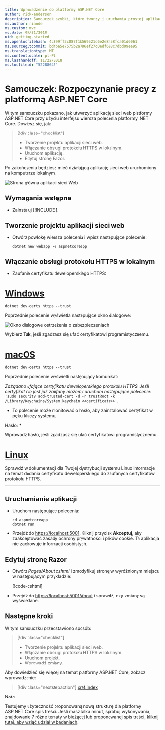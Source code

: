 ```yaml
---
title: Wprowadzenie do platformy ASP.NET Core
author: rick-anderson
description: Samouczek szybki, które tworzy i uruchamia prostej aplikacji Hello World przy użyciu platformy ASP.NET Core.
ms.author: riande
ms.custom: mvc
ms.date: 05/31/2018
uid: getting-started
ms.openlocfilehash: 4c899ff3c087f1b569521c6e2e8458fca01d6061
ms.sourcegitcommit: bdfba5e7575b2a786ef27c0edf688c7dbd09ee95
ms.translationtype: MT
ms.contentlocale: pl-PL
ms.lasthandoff: 11/22/2018
ms.locfileid: "52288645"
---
```

# <a name="tutorial-get-started-with-aspnet-core"></a>Samouczek: Rozpoczynanie pracy z platformą ASP.NET Core

W tym samouczku pokazano, jak utworzyć aplikację sieci web platformy ASP.NET Core przy użyciu interfejsu wiersza polecenia platformy .NET Core. Dowiesz się, jak:

> [!div class="checklist"]
> * Tworzenie projektu aplikacji sieci web.
> * Włączanie obsługi protokołu HTTPS w lokalnym.
> * Uruchom aplikację.
> * Edytuj stronę Razor.

Po zakończeniu będziesz mieć działającą aplikację sieci web uruchomiony na komputerze lokalnym.

![Strona główna aplikacji sieci Web](_static/home-page.png)


## <a name="prerequisites"></a>Wymagania wstępne

* Zainstaluj [!INCLUDE [](~/includes/2.1-SDK.md)].

## <a name="create-a-web-app-project"></a>Tworzenie projektu aplikacji sieci web

* Otwórz powłokę wiersza polecenia i wpisz następujące polecenie:

   ```console
   dotnet new webapp -o aspnetcoreapp
   ```

## <a name="enable-local-https"></a>Włączanie obsługi protokołu HTTPS w lokalnym

* Zaufanie certyfikatu deweloperskiego HTTPS:

# <a name="windowstabwindows"></a>[Windows](#tab/windows)

  ```console
  dotnet dev-certs https --trust
  ```

  Poprzednie polecenie wyświetla następujące okno dialogowe:

  ![Okno dialogowe ostrzeżenia o zabezpieczeniach](_static/cert.png)

  Wybierz **Tak**, jeśli zgadzasz się ufać certyfikatowi programistycznemu.

# <a name="macostabmacos"></a>[macOS](#tab/macos)

  ```console
  dotnet dev-certs https --trust
  ```

  Poprzednie polecenie wyświetli następujący komunikat:

  *Zażądano ufające certyfikatu deweloperskiego protokołu HTTPS. Jeśli certyfikat nie jest już zaufany możemy uruchom następujące polecenie:* `'sudo security add-trusted-cert -d -r trustRoot -k /Library/Keychains/System.keychain <<certificate>>'`.  
  * To polecenie może monitować o hasło, aby zainstalować certyfikat w pęku kluczy systemu.
  
  Hasło: *

  Wprowadź hasło, jeśli zgadzasz się ufać certyfikatowi programistycznemu.

# <a name="linuxtablinux"></a>[Linux](#tab/linux)

  Sprawdź w dokumentacji dla Twojej dystrybucji systemu Linux informacje na temat dodania certyfikatu deweloperskiego do zaufanych certyfikatów protokołu HTTPS.
   
---

## <a name="run-the-app"></a>Uruchamianie aplikacji

* Uruchom następujące polecenia:

   ```console
   cd aspnetcoreapp
   dotnet run
   ```

* Przejdź do [https://localhost:5001](https://localhost:5001). Kliknij przycisk **Akceptuj**, aby zaakceptować zasady ochrony prywatności i plików cookie. Ta aplikacja nie zachowuje informacji osobistych.

## <a name="edit-a-razor-page"></a>Edytuj stronę Razor

* Otwórz *Pages/About.cshtml* i zmodyfikuj stronę w wyróżnionym miejscu w następującym przykładzie:

   [!code-cshtml[](sample/getting-started/about.cshtml?highlight=9)]

* Przejdź do [https://localhost:5001/About](https://localhost:5001/About) i sprawdź, czy zmiany są wyświetlane.

## <a name="next-steps"></a>Następne kroki

W tym samouczku przedstawiono sposób:

> [!div class="checklist"]
> * Tworzenie projektu aplikacji sieci web.
> * Włączanie obsługi protokołu HTTPS w lokalnym.
> * Uruchom projekt.
> * Wprowadź zmiany.

Aby dowiedzieć się więcej na temat platformy ASP.NET Core, zobacz wprowadzenie:

> [!div class="nextstepaction"]
> <xref:index>



> [!NOTE]
> Testujemy użyteczność proponowaną nową strukturę dla platformy ASP.NET Core spis treści.  Jeśli masz kilka minut, spróbuj wykonywania, znajdowanie 7 różne tematy w bieżącej lub proponowanej spis treści, [kliknij tutaj, aby wziąć udział w badaniach](https://dpk4xbh5.optimalworkshop.com/treejack/aa11wn82).